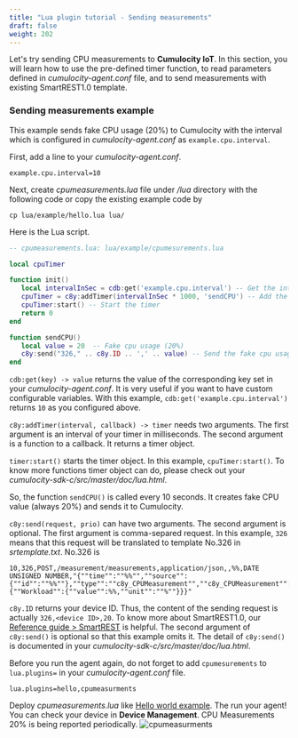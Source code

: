 ```yaml
---
title: "Lua plugin tutorial - Sending measurements"
draft: false
weight: 202
---
```


Let's try sending CPU measurements to **Cumulocity IoT**. In this section, you will learn how to use the pre-defined timer function, to read parameters defined in _cumulocity-agent.conf_ file, and to send measurements with existing SmartREST1.0 template.

### Sending measurements example
This example sends fake CPU usage (20%) to Cumulocity with the interval which is configured in _cumulocity-agent.conf_ as `example.cpu.interval`.

First, add a line to your _cumulocity-agent.conf_.
```shell
example.cpu.interval=10
```

Next, create _cpumeasurements.lua_ file under _/lua_ directory with the following code or copy the existing example code by
```shell
cp lua/example/hello.lua lua/
```

Here is the Lua script.
```lua
-- cpumeasurements.lua: lua/example/cpumesurements.lua

local cpuTimer

function init()
   local intervalInSec = cdb:get('example.cpu.interval') -- Get the interval from cumulocity-agent.conf
   cpuTimer = c8y:addTimer(intervalInSec * 1000, 'sendCPU') -- Add the timer to agent scheduler
   cpuTimer:start() -- Start the timer
   return 0
end

function sendCPU()
   local value = 20  -- Fake cpu usage (20%)
   c8y:send("326," .. c8y.ID .. ',' .. value) -- Send the fake cpu usage to Cumulocity as measurments
end
```

`cdb:get(key) -> value` returns the value of the corresponding key set in your _cumulocity-agent.conf_. It is very useful if you want to have custom configurable variables. With this example, `cdb:get('example.cpu.interval')` returns `10` as you configured above.

`c8y:addTimer(interval, callback) -> timer` needs two arguments. The first argument is an interval of your timer in milliseconds. The second argument is a function to a callback. It returns a timer object.

`timer:start()` starts the timer object. In this example, `cpuTimer:start()`. To know more functions timer object can do, please check out your _cumulocity-sdk-c/src/master/doc/lua.html_.

So, the function `sendCPU()` is called every 10 seconds. It creates fake CPU value (always 20%) and sends it to Cumulocity.

`c8y:send(request, prio)` can have two arguments. The second argument is optional. The first argument is comma-separed request. In this example, `326` means that this request will be translated to template No.326 in _srtemplate.txt_. No.326 is
```plain
10,326,POST,/measurement/measurements,application/json,,%%,DATE UNSIGNED NUMBER,"{""time"":""%%"",""source"":{""id"":""%%""},""type"":""c8y_CPUMeasurement"",""c8y_CPUMeasurement"":{""Workload"":{""value"":%%,""unit"":""%""}}}"
```
`c8y.ID` returns your device ID. Thus, the content of the sending request is actually `326,<device ID>,20`. To know more about SmartREST1.0, our [Reference guide > SmartREST](https://cumulocity.com/guides/reference/smartrest/) is helpful. The second argument of `c8y:send()` is optional so that this example omits it. The detail of `c8y:send()` is documented in your _cumulocity-sdk-c/src/master/doc/lua.html_.

Before you run the agent again, do not forget to add `cpumesurements` to `lua.plugins=` in your _cumulocity-agent.conf_ file.
```shell
lua.plugins=hello,cpumeasurments
```
Deploy _cpumeasurements.lua_ like [Hello world example](/devguide/helloworld/#hello-world-example). The run your agent! You can check your device in **Device Management**. CPU Measurements 20% is being reported periodically.
![cpumeasurments](/images/cpumeasurements.png)
